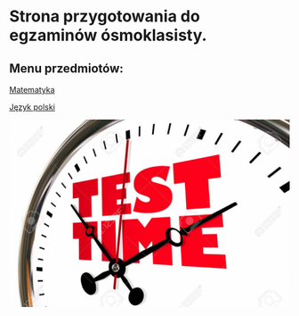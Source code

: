 # Strona przygotowania do egzaminów ósmoklasisty.

## Menu przedmiotów:

[Matematyka](Matematyka/Zagadnienia.md)

[Język polski](Język-polski/P-Zagadnienia.md)

<img src="TEST.jpg" width="1500">
